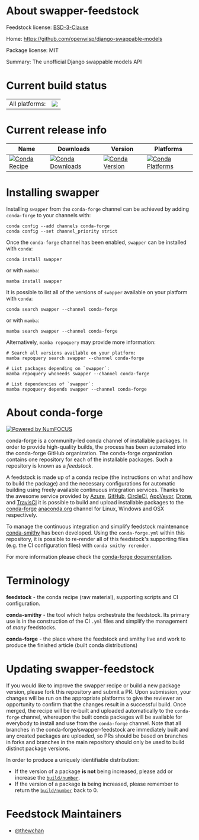 About swapper-feedstock
=======================

Feedstock license: [BSD-3-Clause](https://github.com/conda-forge/swapper-feedstock/blob/main/LICENSE.txt)

Home: https://github.com/openwisp/django-swappable-models

Package license: MIT

Summary: The unofficial Django swappable models API

Current build status
====================


<table><tr><td>All platforms:</td>
    <td>
      <a href="https://dev.azure.com/conda-forge/feedstock-builds/_build/latest?definitionId=18529&branchName=main">
        <img src="https://dev.azure.com/conda-forge/feedstock-builds/_apis/build/status/swapper-feedstock?branchName=main">
      </a>
    </td>
  </tr>
</table>

Current release info
====================

| Name | Downloads | Version | Platforms |
| --- | --- | --- | --- |
| [![Conda Recipe](https://img.shields.io/badge/recipe-swapper-green.svg)](https://anaconda.org/conda-forge/swapper) | [![Conda Downloads](https://img.shields.io/conda/dn/conda-forge/swapper.svg)](https://anaconda.org/conda-forge/swapper) | [![Conda Version](https://img.shields.io/conda/vn/conda-forge/swapper.svg)](https://anaconda.org/conda-forge/swapper) | [![Conda Platforms](https://img.shields.io/conda/pn/conda-forge/swapper.svg)](https://anaconda.org/conda-forge/swapper) |

Installing swapper
==================

Installing `swapper` from the `conda-forge` channel can be achieved by adding `conda-forge` to your channels with:

```
conda config --add channels conda-forge
conda config --set channel_priority strict
```

Once the `conda-forge` channel has been enabled, `swapper` can be installed with `conda`:

```
conda install swapper
```

or with `mamba`:

```
mamba install swapper
```

It is possible to list all of the versions of `swapper` available on your platform with `conda`:

```
conda search swapper --channel conda-forge
```

or with `mamba`:

```
mamba search swapper --channel conda-forge
```

Alternatively, `mamba repoquery` may provide more information:

```
# Search all versions available on your platform:
mamba repoquery search swapper --channel conda-forge

# List packages depending on `swapper`:
mamba repoquery whoneeds swapper --channel conda-forge

# List dependencies of `swapper`:
mamba repoquery depends swapper --channel conda-forge
```


About conda-forge
=================

[![Powered by
NumFOCUS](https://img.shields.io/badge/powered%20by-NumFOCUS-orange.svg?style=flat&colorA=E1523D&colorB=007D8A)](https://numfocus.org)

conda-forge is a community-led conda channel of installable packages.
In order to provide high-quality builds, the process has been automated into the
conda-forge GitHub organization. The conda-forge organization contains one repository
for each of the installable packages. Such a repository is known as a *feedstock*.

A feedstock is made up of a conda recipe (the instructions on what and how to build
the package) and the necessary configurations for automatic building using freely
available continuous integration services. Thanks to the awesome service provided by
[Azure](https://azure.microsoft.com/en-us/services/devops/), [GitHub](https://github.com/),
[CircleCI](https://circleci.com/), [AppVeyor](https://www.appveyor.com/),
[Drone](https://cloud.drone.io/welcome), and [TravisCI](https://travis-ci.com/)
it is possible to build and upload installable packages to the
[conda-forge](https://anaconda.org/conda-forge) [anaconda.org](https://anaconda.org/)
channel for Linux, Windows and OSX respectively.

To manage the continuous integration and simplify feedstock maintenance
[conda-smithy](https://github.com/conda-forge/conda-smithy) has been developed.
Using the ``conda-forge.yml`` within this repository, it is possible to re-render all of
this feedstock's supporting files (e.g. the CI configuration files) with ``conda smithy rerender``.

For more information please check the [conda-forge documentation](https://conda-forge.org/docs/).

Terminology
===========

**feedstock** - the conda recipe (raw material), supporting scripts and CI configuration.

**conda-smithy** - the tool which helps orchestrate the feedstock.
                   Its primary use is in the construction of the CI ``.yml`` files
                   and simplify the management of *many* feedstocks.

**conda-forge** - the place where the feedstock and smithy live and work to
                  produce the finished article (built conda distributions)


Updating swapper-feedstock
==========================

If you would like to improve the swapper recipe or build a new
package version, please fork this repository and submit a PR. Upon submission,
your changes will be run on the appropriate platforms to give the reviewer an
opportunity to confirm that the changes result in a successful build. Once
merged, the recipe will be re-built and uploaded automatically to the
`conda-forge` channel, whereupon the built conda packages will be available for
everybody to install and use from the `conda-forge` channel.
Note that all branches in the conda-forge/swapper-feedstock are
immediately built and any created packages are uploaded, so PRs should be based
on branches in forks and branches in the main repository should only be used to
build distinct package versions.

In order to produce a uniquely identifiable distribution:
 * If the version of a package **is not** being increased, please add or increase
   the [``build/number``](https://docs.conda.io/projects/conda-build/en/latest/resources/define-metadata.html#build-number-and-string).
 * If the version of a package **is** being increased, please remember to return
   the [``build/number``](https://docs.conda.io/projects/conda-build/en/latest/resources/define-metadata.html#build-number-and-string)
   back to 0.

Feedstock Maintainers
=====================

* [@thewchan](https://github.com/thewchan/)

